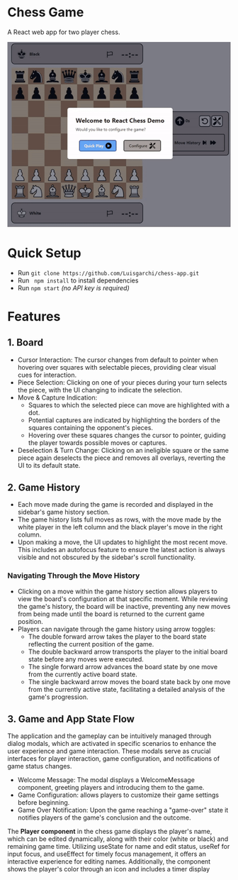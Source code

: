 # Chess Game

A React web app for two player chess.
<p align = "center">
    <img src="./public/React-App-Chess.gif" width = "600" ></video>
</p>

# Quick Setup
- Run ``` git clone https://github.com/Luisgarchi/chess-app.git ```
- Run ``` npm install``` to install dependencies
- Run ```npm start```
*(no API key is required)*

# Features

## 1. Board
- Cursor Interaction: The cursor changes from default to pointer when hovering over squares with selectable pieces, providing clear visual cues for interaction.
- Piece Selection: Clicking on one of your pieces during your turn selects the piece, with the UI changing to indicate the selection.
- Move & Capture Indication:
    - Squares to which the selected piece can move are highlighted with a dot.
    - Potential captures are indicated by highlighting the borders of the squares containing the opponent's pieces.
    - Hovering over these squares changes the cursor to pointer, guiding the player towards possible moves or captures.
- Deselection & Turn Change: Clicking on an ineligible square or the same piece again deselects the piece and removes all overlays, reverting the UI to its default state.

## 2. Game History
- Each move made during the game is recorded and displayed in the sidebar's game history section.
- The game history lists full moves as rows, with the move made by the white player in the left column and the black player's move in the right column.
- Upon making a move, the UI updates to highlight the most recent move. This includes an autofocus feature to ensure the latest action is always visible and not obscured by the sidebar's scroll functionality.

### Navigating Through the Move History

- Clicking on a move within the game history section allows players to view the board's configuration at that specific moment. While reviewing the game's history, the board will be inactive, preventing any new moves from being made until the board is returned to the current game position.
- Players can navigate through the game history using arrow toggles:
    - The double forward arrow takes the player to the board state reflecting the current position of the game.
    - The double backward arrow transports the player to the initial board state before any moves were executed.
    - The single forward arrow advances the board state by one move from the currently active board state.
    - The single backward arrow moves the board state back by one move from the currently active state, facilitating a detailed analysis of the game's progression.


## 3. Game and App State Flow

The application and the gameplay can be intuitively managed through dialog modals, which are activated in specific scenarios to enhance the user experience and game interaction. These modals serve as crucial interfaces for player interaction, game configuration, and notifications of game status changes.

- Welcome Message: The modal displays a WelcomeMessage component, greeting players and introducing them to the game.
- Game Configuration: allows players to customize their game settings before beginning.
- Game Over Notification: Upon the game reaching a "game-over" state it notifies players of the game's conclusion and the outcome.




The **Player component** in the chess game displays the player's name, which can be edited dynamically, along with their color (white or black) and remaining game time. Utilizing useState for name and edit status, useRef for input focus, and useEffect for timely focus management, it offers an interactive experience for editing names. Additionally, the component shows the player's color through an icon and includes a timer display